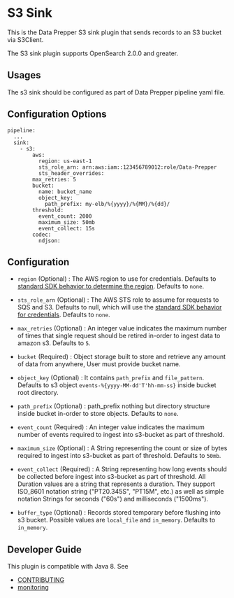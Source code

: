 # S3 Sink

This is the Data Prepper S3 sink plugin that sends records to an S3 bucket via S3Client.

The S3 sink plugin supports OpenSearch 2.0.0 and greater.

## Usages

The s3 sink should be configured as part of Data Prepper pipeline yaml file.

## Configuration Options

```
pipeline:
  ...
  sink:
    - s3:
        aws:
          region: us-east-1
          sts_role_arn: arn:aws:iam::123456789012:role/Data-Prepper
          sts_header_overrides:
        max_retries: 5
        bucket:
          name: bucket_name
          object_key:
            path_prefix: my-elb/%{yyyy}/%{MM}/%{dd}/
        threshold:
          event_count: 2000
          maximum_size: 50mb
          event_collect: 15s
        codec:
          ndjson:
```

## Configuration

- `region` (Optional) : The AWS region to use for credentials. Defaults to [standard SDK behavior to determine the region](https://docs.aws.amazon.com/sdk-for-java/latest/developer-guide/region-selection.html). Defaults to `none`.

- `sts_role_arn` (Optional) : The AWS STS role to assume for requests to SQS and S3. Defaults to null, which will use the [standard SDK behavior for credentials](https://docs.aws.amazon.com/sdk-for-java/latest/developer-guide/credentials.html). Defaults to `none`.

- `max_retries` (Optional) : An integer value indicates the maximum number of times that single request should be retired in-order to ingest data to amazon s3. Defaults to `5`.

- `bucket` (Required) : Object storage built to store and retrieve any amount of data from anywhere, User must provide bucket name.

- `object_key` (Optional) : It contains `path_prefix` and `file_pattern`. Defaults to s3 object `events-%{yyyy-MM-dd'T'hh-mm-ss}` inside bucket root directory.

- `path_prefix` (Optional) : path_prefix nothing but directory structure inside bucket in-order to store objects. Defaults to `none`.

- `event_count` (Required) : An integer value indicates the maximum number of events required to ingest into s3-bucket as part of threshold.

- `maximum_size` (Optional) : A String representing the count or size of bytes required to ingest into s3-bucket as part of threshold. Defaults to `50mb`.

- `event_collect` (Required) : A String representing how long events should be collected before ingest into s3-bucket as part of threshold. All Duration values are a string that represents a duration. They support ISO_8601 notation string ("PT20.345S", "PT15M", etc.) as well as simple notation Strings for seconds ("60s") and milliseconds ("1500ms").

- `buffer_type` (Optional) : Records stored temporary before flushing into s3 bucket. Possible values are `local_file` and `in_memory`. Defaults to `in_memory`.


## Developer Guide

This plugin is compatible with Java 8. See

- [CONTRIBUTING](https://github.com/opensearch-project/data-prepper/blob/main/CONTRIBUTING.md)
- [monitoring](https://github.com/opensearch-project/data-prepper/blob/main/docs/monitoring.md)